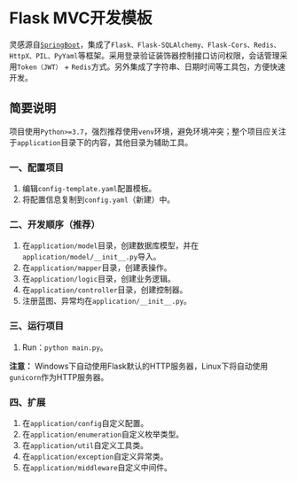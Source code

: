 # Flask MVC开发模板

灵感源自[`SpringBoot`](https://spring.io/)，集成了`Flask、Flask-SQLAlchemy、Flask-Cors、Redis、HttpX、PIL、PyYaml`等框架。采用登录验证装饰器控制接口访问权限，会话管理采用`Token（JWT）` + `Redis`方式。另外集成了字符串、日期时间等工具包，方便快速开发。

## 简要说明

项目使用`Python>=3.7`，强烈推荐使用`venv`环境，避免环境冲突；整个项目应关注于`application`目录下的内容，其他目录为辅助工具。

### 一、配置项目

1. 编辑`config-template.yaml`配置模板。
2. 将配置信息复制到`config.yaml`（新建）中。

### 二、开发顺序（推荐）

1. 在`application/model`目录，创建数据库模型，并在`application/model/__init__.py`导入。
2. 在`application/mapper`目录，创建表操作。
3. 在`application/logic`目录，创建业务逻辑。
4. 在`application/controller`目录，创建控制器。
5. 注册蓝图、异常均在`application/__init__.py`。

### 三、运行项目

1. Run：`python main.py`。

**注意：** Windows下自动使用Flask默认的HTTP服务器，Linux下将自动使用`gunicorn`作为HTTP服务器。

### 四、扩展

1. 在`application/config`自定义配置。
2. 在`application/enumeration`自定义枚举类型。
3. 在`application/util`自定义工具类。
4. 在`application/exception`自定义异常类。
5. 在`application/middleware`自定义中间件。